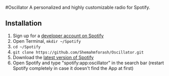 #Oscillator
A personalized and highly customizable radio for Spotify.

## Installation                                                                                                                           

 1. Sign up for a [developer account on Spotify](http://developer.spotify.com/en/spotify-apps-api/developer-signup/)
 2. Open Terminal, `mkdir ~/Spotify`
 3. `cd ~/Spotify`
 4. `git clone https://github.com/Shemahmforash/Oscillator.git`
 6. Download the [latest version of Spotify](http://spotify.com/download)
 7. Open Spotify and type "spotify:app:oscillator" in the search bar (restart Spotify completely in case it doesn't find the App at first)
